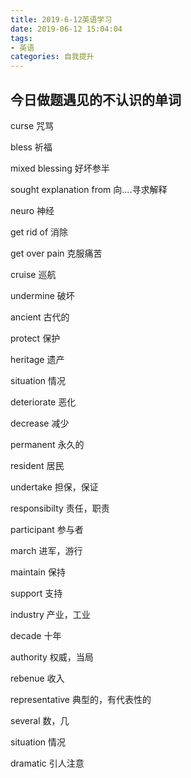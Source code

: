 ```yaml
---
title: 2019-6-12英语学习
date: 2019-06-12 15:04:04
tags:
- 英语 
categories: 自我提升
---
```


## 今日做题遇见的不认识的单词

 <!--more-->  

curse 咒骂  

bless 祈福  

mixed blessing 好坏参半  

sought explanation from 向....寻求解释  

neuro 神经  

get rid of  消除  

get over pain 克服痛苦  

cruise 巡航  

undermine 破坏  

ancient 古代的  

protect 保护  

heritage 遗产  

situation 情况  

deteriorate 恶化  

decrease 减少  

permanent 永久的  

resident 居民  

undertake 担保，保证  

responsibilty 责任，职责  

participant 参与者  

march 进军，游行  

maintain 保持  

support 支持  

industry 产业，工业  

decade 十年  

authority 权威，当局  

rebenue 收入  

representative 典型的，有代表性的  

several 数，几  

situation 情况  

dramatic 引人注意  

